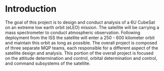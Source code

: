 # Introduction
The goal of this project is to design and conduct analysis of a 6U CubeSat on an extreme low earth orbit (eLEO) mission. The satellite will be carrying a mass spectrometer to conduct atmospheric observation. Following deployment from the ISS the satellite will enter a 250 - 600 kilometer orbit and maintain this orbit as long as possible. The overall project is composed of three separate MQP teams, each responsible for a different aspect of the satellite design and analysis. This portion of the overall project is focused on the attitude determination and control, orbital determination and control, and command subsystems of the satellite.
